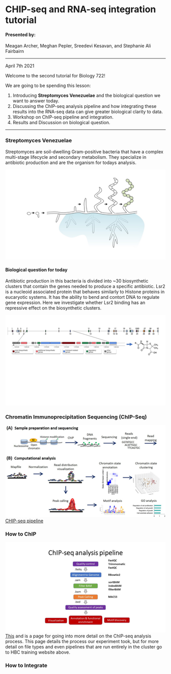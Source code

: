 # CHIP-seq and RNA-seq integration tutorial

#### Presented by: 

Meagan Archer, Meghan Pepler, Sreedevi Kesavan, and Stephanie Ali Fairbairn 
______________________________________________________
April 7th 2021

Welcome to the second tutorial for Biology 722! 

We are going to be spending this lesson:

1. Introducing **Streptomyces Venezuelae** and the biological question we want to answer today.
2. Discussing the ChIP-seq analysis pipeline and how integrating these results into the RNA-seq data can give greater biological clarity to data. 
3. Workshop on ChIP-seq pipeline and integration.
4. Results and Discussion on biological question.
______________________________________________________

### Streptomyces Venezuelae

Streptomyces are soil-dwelling Gram-positive bacteria that have a complex multi-stage lifecycle and secondary metabolism. They specialize in antibiotic production and are the organism for todays analysis. 

![](https://github.com/sk7-dotcom/Data_Integration_Exercise/blob/main/ChIP/Pictures/S_Ven.JPG)

#### Biological question for today

Antibiotic production in this bacteria is divided into ~30 biosynthetic clusters that contain the genes needed to produce a specific antibiotic. Lsr2 is a nucleoid associated protein that behaves similarly to Histone proteins in eucaryotic systems. It has the ability to bend and contort DNA to regulate gene expression. Here we investigate whether Lsr2 binding has an repressive effect on the biosynthetic clusters. 

![](https://github.com/sk7-dotcom/Data_Integration_Exercise/blob/main/ChIP/Pictures/Clusters.JPG)

### Chromatin Immunoprecipitation Sequencing (ChIP-Seq)

![](https://github.com/sk7-dotcom/Data_Integration_Exercise/blob/main/ChIP/Pictures/ChIP_pipeline.jpg)
[CHIP-seq pipeline](https://doi.org/10.1016/j.ymeth.2020.03.005)



### How to ChIP

![](https://github.com/sk7-dotcom/Data_Integration_Exercise/blob/main/ChIP/Pictures/chip_workflow.jpg)
[This](https://github.com/hbctraining/Intro-to-ChIPseq) and is a page for going into more detail on the ChIP-seq analysis process. This page details the process our experiment took, but for more detail on file types and even pipelines that are run entirely in the cluster go to HBC training website above.  

### How to Integrate 

